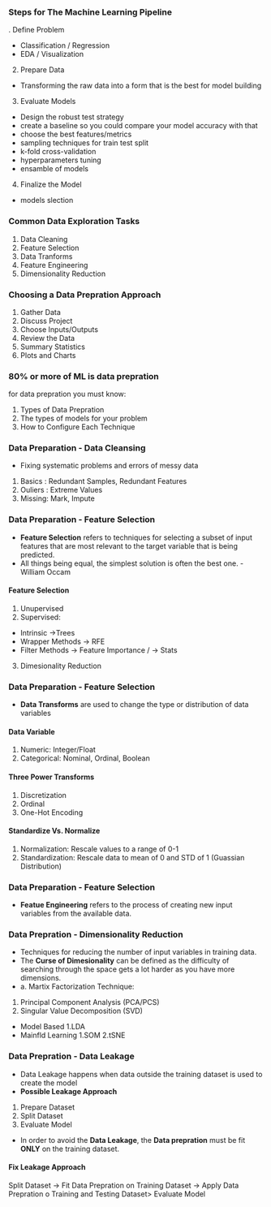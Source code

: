 ### Steps for The Machine Learning Pipeline
 . Define Problem
 * Classification / Regression
 * EDA / Visualization
2. Prepare Data
 * Transforming the raw data into a form that is the best for model building
3. Evaluate Models
 * Design the robust test strategy
 * create a baseline so you could compare your model accuracy with that
 * choose the best features/metrics
 * sampling techniques for train test split
 * k-fold cross-validation
 * hyperparameters tuning
 * ensamble of models
4. Finalize the Model
 * models slection
  
### Common Data Exploration Tasks
1. Data Cleaning
2. Feature Selection
3. Data Tranforms
4. Feature Engineering
5. Dimensionality Reduction
 
### Choosing a Data Prepration Approach
1. Gather Data
2. Discuss Project
3. Choose Inputs/Outputs
4. Review the Data
5. Summary Statistics
6. Plots and Charts

### 80% or more of ML is data prepration
for data prepration you must know:
1. Types of Data Prepration
2. The types of models for your problem
3. How to Configure Each Technique
  
### Data Preparation - Data Cleansing
- Fixing systematic problems and errors of messy data  
1. Basics : Redundant Samples, Redundant Features
2. Ouliers : Extreme Values
3. Missing: Mark, Impute
### Data Preparation - Feature Selection
* **Feature Selection** refers to techniques for selecting a subset of input features that are most relevant to the target variable that is being predicted.
* All things being equal, the simplest solution is often the best one. -William Occam

#### Feature Selection
1. Unupervised
2. Supervised:
 * Intrinsic ->Trees
 * Wrapper Methods -> RFE
 * Filter Methods -> Feature Importance / -> Stats
3. Dimesionality Reduction
  
### Data Preparation - Feature Selection
* **Data Transforms** are used to change the type or distribution of data variables

#### Data Variable
 1. Numeric: Integer/Float
 2. Categorical: Nominal, Ordinal, Boolean

#### Three Power Transforms
 1. Discretization
 2. Ordinal
 3. One-Hot Encoding

#### Standardize Vs. Normalize
1. Normalization: Rescale values to a range of 0-1
2. Standardization: Rescale data to mean of 0 and STD of 1 (Guassian Distribution) 
### Data Preparation - Feature Selection
* **Featue Engineering** refers to the process of creating new input variables from the available data.
 
### Data Prepration - Dimensionality Reduction
* Techniques for reducing the number of input variables in training data.
* The **Curse of Dimesionality** can be defined as the difficulty of searching through the space gets a lot harder as you have more dimensions.
* a. Martix Factorization Technique:
 1. Principal Component Analysis (PCA/PCS)
 2. Singular Value Decomposition (SVD)
* Model Based
 1.LDA
* Mainfld Learning
 1.SOM
 2.tSNE
### Data Prepration - Data Leakage
* Data Leakage happens when data outside the training dataset is used to create the model
* **Possible Leakage Approach**
 1. Prepare Dataset
 2. Split Dataset
 3. Evaluate Model
* In order to avoid the **Data Leakage**, the **Data prepration** must be fit **ONLY** on the training dataset.

#### Fix Leakage Approach
Split Dataset -> Fit Data Prepration on Training Dataset -> Apply Data Prepration o Training and Testing Dataset> Evaluate Model
